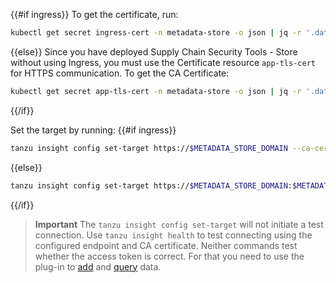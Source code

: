 {{#if ingress}}
To get the certificate, run:

```bash
kubectl get secret ingress-cert -n metadata-store -o json | jq -r '.data."ca.crt"' | base64 -d > insight-ca.crt
```
{{else}}
Since you have deployed Supply Chain Security Tools - Store without using Ingress,
you must use the Certificate resource `app-tls-cert` for HTTPS communication.
To get the CA Certificate:

```bash
kubectl get secret app-tls-cert -n metadata-store -o json | jq -r '.data."ca.crt"' | base64 -d > insight-ca.crt
```
{{/if}}

Set the target by running:
{{#if ingress}}
```bash
tanzu insight config set-target https://$METADATA_STORE_DOMAIN --ca-cert insight-ca.crt
```
{{else}}
```bash
tanzu insight config set-target https://$METADATA_STORE_DOMAIN:$METADATA_STORE_PORT --ca-cert insight-ca.crt
```
{{/if}}

> **Important** The `tanzu insight config set-target` will not initiate a test connection.
> Use `tanzu insight health` to test connecting using the configured endpoint and CA certificate.
> Neither commands test whether the access token is correct.
> For that you need to use the plug-in to [add](add-data.hbs.md) and [query](query-data.hbs.md) data.
